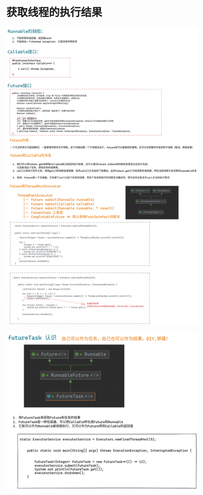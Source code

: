 # 获取线程的执行结果

![Future入门202202141720](img/Future入门202202141720.png)

![FutureTask入门2022022141730](img/FutureTask入门2022022141730.png)















































